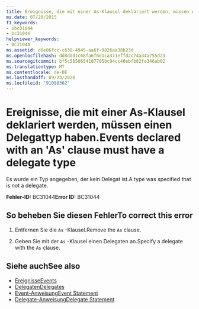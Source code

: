 ```yaml
---
title: Ereignisse, die mit einer As-Klausel deklariert werden, müssen einen Delegattyp haben.
ms.date: 07/20/2015
f1_keywords:
- vbc31044
- bc31044
helpviewer_keywords:
- BC31044
ms.assetid: d0e86fcc-c638-4945-aa6f-9826aa38b23d
ms.openlocfilehash: dd8ddd1c68fa6f6d1ca371effd2c74a34a755d2d
ms.sourcegitcommit: bf5c5850654187705bc94cc40ebfb62fe346ab02
ms.translationtype: MT
ms.contentlocale: de-DE
ms.lasthandoff: 09/23/2020
ms.locfileid: "91088362"
---
```

# <a name="events-declared-with-an-as-clause-must-have-a-delegate-type"></a><span data-ttu-id="c1291-102">Ereignisse, die mit einer As-Klausel deklariert werden, müssen einen Delegattyp haben.</span><span class="sxs-lookup"><span data-stu-id="c1291-102">Events declared with an 'As' clause must have a delegate type</span></span>

<span data-ttu-id="c1291-103">Es wurde ein Typ angegeben, der kein Delegat ist.</span><span class="sxs-lookup"><span data-stu-id="c1291-103">A type was specified that is not a delegate.</span></span>  
  
 <span data-ttu-id="c1291-104">**Fehler-ID:** BC31044</span><span class="sxs-lookup"><span data-stu-id="c1291-104">**Error ID:** BC31044</span></span>  
  
## <a name="to-correct-this-error"></a><span data-ttu-id="c1291-105">So beheben Sie diesen Fehler</span><span class="sxs-lookup"><span data-stu-id="c1291-105">To correct this error</span></span>  
  
1. <span data-ttu-id="c1291-106">Entfernen Sie die `As` -Klausel.</span><span class="sxs-lookup"><span data-stu-id="c1291-106">Remove the `As` clause.</span></span>  
  
2. <span data-ttu-id="c1291-107">Geben Sie mit der `As` -Klausel einen Delegaten an.</span><span class="sxs-lookup"><span data-stu-id="c1291-107">Specify a delegate with the `As` clause.</span></span>  
  
## <a name="see-also"></a><span data-ttu-id="c1291-108">Siehe auch</span><span class="sxs-lookup"><span data-stu-id="c1291-108">See also</span></span>

- [<span data-ttu-id="c1291-109">Ereignisse</span><span class="sxs-lookup"><span data-stu-id="c1291-109">Events</span></span>](../programming-guide/language-features/events/index.md)
- [<span data-ttu-id="c1291-110">Delegaten</span><span class="sxs-lookup"><span data-stu-id="c1291-110">Delegates</span></span>](../programming-guide/language-features/delegates/index.md)
- [<span data-ttu-id="c1291-111">Event-Anweisung</span><span class="sxs-lookup"><span data-stu-id="c1291-111">Event Statement</span></span>](../language-reference/statements/event-statement.md)
- [<span data-ttu-id="c1291-112">Delegate-Anweisung</span><span class="sxs-lookup"><span data-stu-id="c1291-112">Delegate Statement</span></span>](../language-reference/statements/delegate-statement.md)
